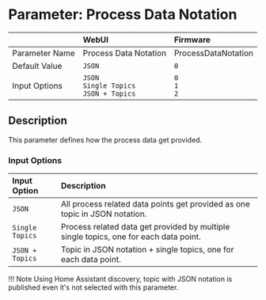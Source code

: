 # Parameter: Process Data Notation

|                   | WebUI               | Firmware
|:---               |:---                 |:----
| Parameter Name    | Process Data Notation | ProcessDataNotation
| Default Value     | `JSON`              | `0`
| Input Options     | `JSON`<br>`Single Topics`<br>`JSON + Topics`| `0`<br>`1`<br>`2`


## Description

This parameter defines how the process data get provided.


### Input Options

| Input Option              | Description
|:---                       |:---
| `JSON`                    | All process related data points get provided as one topic in JSON notation.
| `Single Topics`           | Process related data get provided by multiple single topics, one for each data point.
| `JSON + Topics`           | Topic in JSON notation + single topics, one for each data point.


!!! Note
    Using Home Assistant discovery, topic with JSON notation is published even it's not selected with this parameter.

